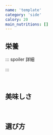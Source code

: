 ```yaml
---
name: 'template'
category: 'side'
calory: 20
main_nutritions: []
---
```


## 栄養

::: spoiler 詳細

:::

<br>

## 美味しさ

<br>

## 選び方

<br>
